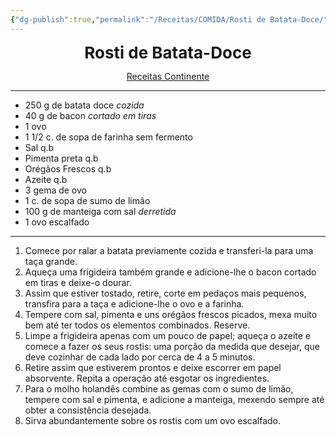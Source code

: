 ```yaml
---
{"dg-publish":true,"permalink":"/Receitas/COMIDA/Rosti de Batata-Doce/"}
---
```


<div style="text-align: center;"> <span style="font-size: 26px;"><b> Rosti de Batata-Doce </b></span> </div>

<span class="center"> <center> [Receitas Continente](https://feed.continente.pt/receitas/rosti-batata-doce) </center></span>

---
- 250 g de batata doce *cozida*
- 40 g de bacon *cortado em tiras*
- 1 ovo
- 1 1/2 c. de sopa de farinha sem fermento
- Sal q.b
- Pimenta preta q.b
- Orégãos Frescos q.b
- Azeite q.b
- 3 gema de ovo
- 1 c. de sopa de sumo de limão
- 100 g de manteiga com sal *derretida*
- 1 ovo escalfado
---
1. Comece por ralar a batata previamente cozida e transferi-la para uma taça grande.
2. Aqueça uma frigideira também grande e adicione-lhe o bacon cortado em tiras e deixe-o dourar.
3. Assim que estiver tostado, retire, corte em pedaços mais pequenos, transfira para a taça e adicione-lhe o ovo e a farinha.
4. Tempere com sal, pimenta e uns orégãos frescos picados, mexa muito bem até ter todos os elementos combinados. Reserve.
5. Limpe a frigideira apenas com um pouco de papel; aqueça o azeite e comece a fazer os seus rostis: uma porção da medida que desejar, que deve cozinhar de cada lado por cerca de 4 a 5 minutos.
6. Retire assim que estiverem prontos e deixe escorrer em papel absorvente. Repita a operação até esgotar os ingredientes.
7. Para o molho holandês combine as gemas com o sumo de limão, tempere com sal e pimenta, e adicione a manteiga, mexendo sempre até obter a consistência desejada.
8. Sirva abundantemente sobre os rostis com um ovo escalfado.